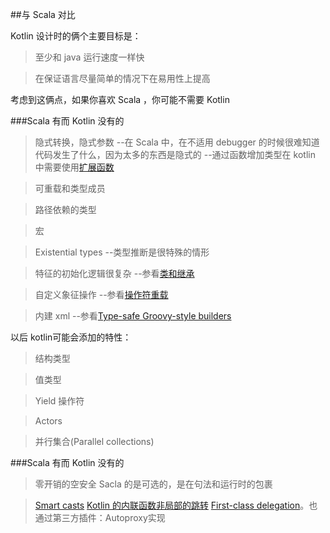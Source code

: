 ##与 Scala 对比

Kotlin 设计时的俩个主要目标是：

> 至少和 java 运行速度一样快

> 在保证语言尽量简单的情况下在易用性上提高

考虑到这俩点，如果你喜欢 Scala ，你可能不需要 Kotlin

###Scala 有而 Kotlin 没有的

> 隐式转换，隐式参数
	--在 Scala 中，在不适用 debugger 的时候很难知道代码发生了什么，因为太多的东西是隐式的
	--通过函数增加类型在 kotlin 中需要使用[扩展函数](http://kotlinlang.org/docs/reference/extensions.html)

> 可重载和类型成员

> 路径依赖的类型

> 宏

> Existential types
	--类型推断是很特殊的情形

> 特征的初始化逻辑很复杂
	--参看[类和继承](http://kotlinlang.org/docs/reference/classes.html)

>自定义象征操作
	--参看[操作符重载](http://kotlinlang.org/docs/reference/operator-overloading.html)

> 内建 xml
	--参看[Type-safe Groovy-style builders](http://kotlinlang.org/docs/reference/type-safe-builders.html)

以后 kotlin可能会添加的特性：

> 结构类型

> 值类型

> Yield 操作符

> Actors

> 并行集合(Parallel collections)

###Scala 有而 Kotlin 没有的

>零开销的空安全   Sacla 的是可选的，是在句法和运行时的包裹

>[ Smart casts](http://kotlinlang.org/docs/reference/typecasts.html)
>[Kotlin 的内联函数非局部的跳转](http://kotlinlang.org/docs/reference/inline-functions.html#inline-functions)
> [First-class delegation](http://kotlinlang.org/docs/reference/delegation.html)。也通过第三方插件：Autoproxy实现